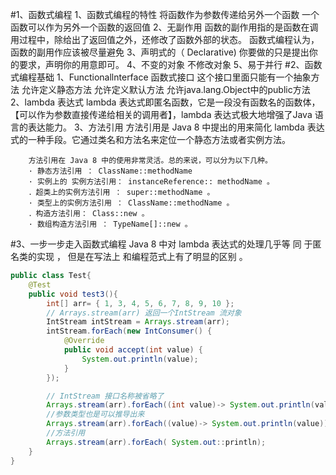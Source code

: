 #1、函数式编程
    1、函数式编程的特性
        将函数作为参数传递给另外一个函数
        一个函数可以作为另外一个函数的返回值
    2、无副作用
        函数的副作用指的是函数在调用过程中，除给出了返回值之外，还修改了函数外部的状态。
        函数式编程认为，函数的副用作应该被尽量避免
    3、声明式的（ Declarative)
        你要做的只是提出你的要求，声明你的用意即可。
    4、不变的对象
        不修改对象
    5、易于并行
#2、函数式编程基础
    1、Functionallnterface 函数式接口
        这个接口里面只能有一个抽象方法
            允许定义静态方法
            允许定义默认方法
            允许java.lang.Object中的public方法
    2、lambda 表达式
        lambda 表达式即匿名函数，它是一段没有函数名的函数体，【可以作为参数直接传递给相关的调用者】，lambda 表达式极大地增强了Java
        语言的表达能力。
    3、方法引用
        方法引用是 Java 8 中提出的用来简化 lambda 表达式的一种手段。它通过类名和方法名来定位一个静态方法或者实例方法。
        
        方法引用在 Java 8 中的使用非常灵活。总的来说，可以分为以下几种。
        · 静态方法引用 ： ClassName::methodName 
        · 实例上的 实例方法引用： instanceReference:: methodName 。
        ．超类上的实例方法引用 ： super::methodName 。
        · 类型上的实例方法引用 ： ClassName::methodName 。
        ．构造方法引用： Class::new 。
        · 数组构造方法引用 ： TypeName[]::new 。
#3、一步一步走入函数式编程
    Java 8 中对 lambda 表达式的处理几乎等 同 于匿名类的实现 ， 但是在写法上
    和编程范式上有了明显的区别 。
```java
public class Test{
    @Test
    public void test3(){
        int[] arr= { 1, 3, 4, 5, 6, 7, 8, 9, 10 };
        // Arrays.stream(arr) 返回一个IntStream 流对象
        IntStream intStream = Arrays.stream(arr);
        intStream.forEach(new IntConsumer() {
            @Override
            public void accept(int value) {
                System.out.println(value);
            }
        });

        // IntStream 接口名称被省略了
        Arrays.stream(arr).forEach((int value)-> System.out.println(value));
        //参数类型也是可以推导出来
        Arrays.stream(arr).forEach((value)-> System.out.println(value));
        //方法引用
        Arrays.stream(arr).forEach( System.out::println);
    }
}
```
